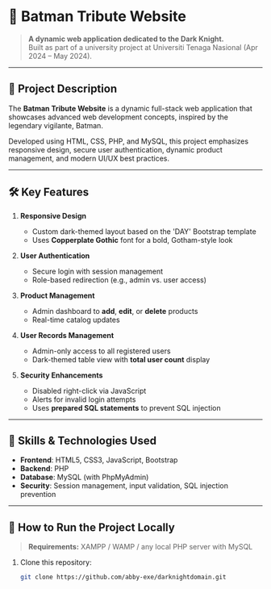 # 🦇 Batman Tribute Website

> **A dynamic web application dedicated to the Dark Knight.**  
> Built as part of a university project at Universiti Tenaga Nasional (Apr 2024 – May 2024).

---

## 📖 Project Description

The **Batman Tribute Website** is a dynamic full-stack web application that showcases advanced web development concepts, inspired by the legendary vigilante, Batman.

Developed using HTML, CSS, PHP, and MySQL, this project emphasizes responsive design, secure user authentication, dynamic product management, and modern UI/UX best practices.

---

## 🛠️ Key Features

1. **Responsive Design**
   - Custom dark-themed layout based on the 'DAY' Bootstrap template
   - Uses **Copperplate Gothic** font for a bold, Gotham-style look

2. **User Authentication**
   - Secure login with session management
   - Role-based redirection (e.g., admin vs. user access)

3. **Product Management**
   - Admin dashboard to **add**, **edit**, or **delete** products
   - Real-time catalog updates

4. **User Records Management**
   - Admin-only access to all registered users
   - Dark-themed table view with **total user count** display

5. **Security Enhancements**
   - Disabled right-click via JavaScript
   - Alerts for invalid login attempts
   - Uses **prepared SQL statements** to prevent SQL injection

---

## 🧠 Skills & Technologies Used

- **Frontend**: HTML5, CSS3, JavaScript, Bootstrap
- **Backend**: PHP
- **Database**: MySQL (with PhpMyAdmin)
- **Security**: Session management, input validation, SQL injection prevention

---

## 🏁 How to Run the Project Locally

> **Requirements:** XAMPP / WAMP / any local PHP server with MySQL

1. Clone this repository:
   ```bash
   git clone https://github.com/abby-exe/darknightdomain.git
